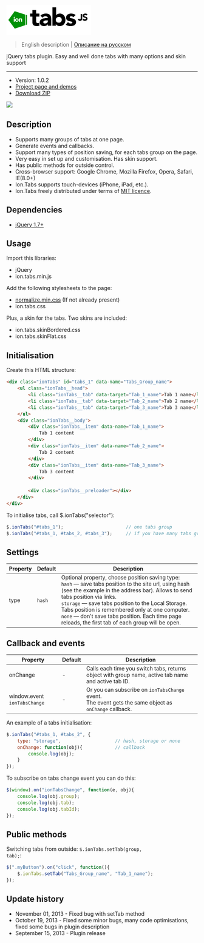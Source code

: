 ![ion.tabs](_tmp/logo-ion-tabs.png)

> English description | <a href="readme.ru.md">Описание на русском</a>

jQuery tabs plugin. Easy and well done tabs with many options and skin support

***

* Version: 1.0.2
* <a href="http://ionden.com/a/plugins/ion.tabs/en.html">Project page and demos</a>
* <a href="http://ionden.com/a/plugins/ion.tabs/ion.sound-1.0.2.zip">Download ZIP</a>

[![](https://pledgie.com/campaigns/25694.png?skin_name=chrome)](https://pledgie.com/campaigns/25694)

## Description
* Supports many groups of tabs at one page.
* Generate events and callbacks.
* Support many types of position saving, for each tabs group on the page.
* Very easy in set up and customisation. Has skin support.
* Has public methods for outside control.
* Cross-browser support: Google Chrome, Mozilla Firefox, Opera, Safari, IE(8.0+)
* Ion.Tabs supports touch-devices (iPhone, iPad, etc.).
* Ion.Tabs freely distributed under terms of <a href="http://ionden.com/a/plugins/licence-en.html" target="_blank">MIT licence</a>.


## Dependencies
* <a href="http://jquery.com/" target="_blank">jQuery 1.7+</a>


## Usage
Import this libraries:
* jQuery
* ion.tabs.min.js

Add the following stylesheets to the page:
* <a href="http://necolas.github.io/normalize.css/" target="_blank">normalize.min.css</a> (If not already present)
* ion.tabs.css

Plus, a skin for the tabs. Two skins are included:
* ion.tabs.skinBordered.css
* ion.tabs.skinFlat.css


## Initialisation
Create this HTML structure:
```html
<div class="ionTabs" id="tabs_1" data-name="Tabs_Group_name">
    <ul class="ionTabs__head">
        <li class="ionTabs__tab" data-target="Tab_1_name">Tab 1 name</li>
        <li class="ionTabs__tab" data-target="Tab_2_name">Tab 2 name</li>
        <li class="ionTabs__tab" data-target="Tab_3_name">Tab 3 name</li>
    </ul>
    <div class="ionTabs__body">
        <div class="ionTabs__item" data-name="Tab_1_name">
            Tab 1 content
        </div>
        <div class="ionTabs__item" data-name="Tab_2_name">
            Tab 2 content
        </div>
        <div class="ionTabs__item" data-name="Tab_3_name">
            Tab 3 content
        </div>

        <div class="ionTabs__preloader"></div>
    </div>
</div>
```

To initialise tabs, call $.ionTabs("selector"):
```javascript
$.ionTabs("#tabs_1");                       // one tabs group
$.ionTabs("#tabs_1, #tabs_2, #tabs_3");     // if you have many tabs groups on the page
```


## Settings
<table class="options">
    <thead>
        <tr>
            <th>Property</th>
            <th>Default</th>
            <th>Description</th>
        </tr>
    </thead>
    <tbody>
        <tr>
            <td>type</td>
            <td><code>hash</code></td>
            <td>
                Optional property, choose position saving type:<br/>
                <code>hash</code> — save tabs position to the site url, using hash (see the example in the address bar). Allows to send tabs position via links.<br/>
                <code>storage</code> — save tabs position to the Local Storage. Tabs position is remembered only at one computer.<br/>
                <code>none</code> — don't save tabs position. Each time page reloads, the first tab of each group will be open.<br/>
            </td>
        </tr>
    </tbody>
</table>

## Callback and events
<table class="options">
    <thead>
        <tr>
            <th>Property</th>
            <th>Default</th>
            <th>Description</th>
        </tr>
    </thead>
    <tbody>
        <tr>
            <td>onChange</td>
            <td>-</td>
            <td>Calls each time you switch tabs, returns object with group name, active tab name and active tab ID.</td>
        </tr>
        <tr>
            <td>window.event <code>ionTabsChange</code></td>
            <td>-</td>
            <td>Or you can subscribe on <code>ionTabsChange</code> event.<br/>The event gets the same object as <code>onChange</code> callback.</td>
        </tr>
    </tbody>
</table>


An example of a tabs initialisation:
```javascript
$.ionTabs("#tabs_1, #tabs_2", {
    type: "storage",                    // hash, storage or none
    onChange: function(obj){            // callback
        console.log(obj);
    }
});
```


To subscribe on tabs change event you can do this:
```javascript
$(window).on("ionTabsChange", function(e, obj){
    console.log(obj.group);
    console.log(obj.tab);
    console.log(obj.tabId);
});
```


## Public methods
Switching tabs from outside: <code>$.ionTabs.setTab(group, tab);</code>:
```javascript
$(".myButton").on("click", function(){
    $.ionTabs.setTab("Tabs_Group_name", "Tab_1_name");
});
```


## Update history
* November 01, 2013 - Fixed bug with setTab method
* October 19, 2013 - Fixed some minor bugs, many code optimisations, fixed some bugs in plugin description
* September 15, 2013 - Plugin release